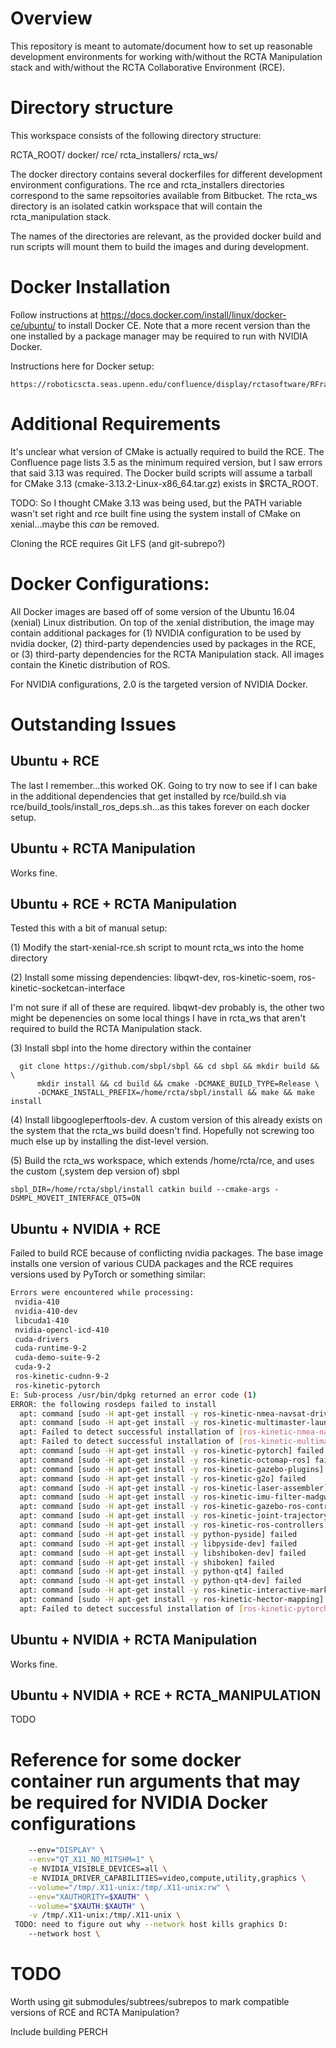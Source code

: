 # Overview

This repository is meant to automate/document how to set up reasonable
development environments for working with/without the RCTA Manipulation
stack and with/without the RCTA Collaborative Environment (RCE).

# Directory structure

This workspace consists of the following directory structure:

RCTA_ROOT/
    docker/
    rce/
    rcta_installers/
    rcta_ws/

The docker directory contains several dockerfiles for different development
environment configurations. The rce and rcta_installers directories correspond
to the same repsoitories available from Bitbucket. The rcta_ws directory is an
isolated catkin workspace that will contain the rcta_manipulation stack.

The names of the directories are relevant, as the provided docker build and run
scripts will mount them to build the images and during development.

# Docker Installation

Follow instructions at https://docs.docker.com/install/linux/docker-ce/ubuntu/
to install Docker CE. Note that a more recent version than the one installed by
a package manager may be required to run with NVIDIA Docker.

Instructions here for Docker setup:

    https://roboticscta.seas.upenn.edu/confluence/display/rctasoftware/RFrame+Docker+Setup

# Additional Requirements

It's unclear what version of CMake is actually required to build the RCE. The
Confluence page lists 3.5 as the minimum required version, but I saw errors
that said 3.13 was required. The Docker build scripts will assume a tarball
for CMake 3.13 (cmake-3.13.2-Linux-x86_64.tar.gz) exists in $RCTA_ROOT.

TODO: So I thought CMake 3.13 was being used, but the PATH variable wasn't set
right and rce built fine using the system install of CMake on xenial...maybe
this _can_ be removed.

Cloning the RCE requires Git LFS (and git-subrepo?)

# Docker Configurations:

All Docker images are based off of some version of the Ubuntu 16.04 (xenial)
Linux distribution. On top of the xenial distribution, the image may contain
additional packages for (1) NVIDIA configuration to be used by nvidia docker,
(2) third-party dependencies used by packages in the RCE, or (3) third-party
dependencies for the RCTA Manipulation stack. All images contain the Kinetic
distribution of ROS.

For NVIDIA configurations, 2.0 is the targeted version of NVIDIA Docker.

# Outstanding Issues

## Ubuntu + RCE

The last I remember...this worked OK. Going to try now to see if I can bake in
the additional dependencies that get installed by rce/build.sh via
rce/build_tools/install_ros_deps.sh...as this takes forever on each docker
setup.

## Ubuntu + RCTA Manipulation

Works fine.

## Ubuntu + RCE + RCTA Manipulation

Tested this with a bit of manual setup:

(1) Modify the start-xenial-rce.sh script to mount rcta_ws into the home directory

(2) Install some missing dependencies: libqwt-dev, ros-kinetic-soem,
    ros-kinetic-socketcan-interface

  I'm not sure if all of these are required. libqwt-dev probably is, the other
  two might be depenencies on some local things I have in rcta_ws that aren't
  required to build the RCTA Manipulation stack.

(3) Install sbpl into the home directory within the container

      git clone https://github.com/sbpl/sbpl && cd sbpl && mkdir build && \
          mkdir install && cd build && cmake -DCMAKE_BUILD_TYPE=Release \
          -DCMAKE_INSTALL_PREFIX=/home/rcta/sbpl/install && make && make install

(4) Install libgoogleperftools-dev. A custom version of this already exists on
    the system that the rcta_ws build doesn't find. Hopefully not screwing too
    much else up by installing the dist-level version.

(5) Build the rcta_ws workspace, which extends /home/rcta/rce, and uses the
    custom (,system dep version of) sbpl

    sbpl_DIR=/home/rcta/sbpl/install catkin build --cmake-args -DSMPL_MOVEIT_INTERFACE_QT5=ON

## Ubuntu + NVIDIA + RCE

Failed to build RCE because of conflicting nvidia packages. The base image
installs one version of various CUDA packages and the RCE requires versions
used by PyTorch or something similar:

```sh
Errors were encountered while processing:
 nvidia-410
 nvidia-410-dev
 libcuda1-410
 nvidia-opencl-icd-410
 cuda-drivers
 cuda-runtime-9-2
 cuda-demo-suite-9-2
 cuda-9-2
 ros-kinetic-cudnn-9-2
 ros-kinetic-pytorch
E: Sub-process /usr/bin/dpkg returned an error code (1)
ERROR: the following rosdeps failed to install
  apt: command [sudo -H apt-get install -y ros-kinetic-nmea-navsat-driver] failed
  apt: command [sudo -H apt-get install -y ros-kinetic-multimaster-launch] failed
  apt: Failed to detect successful installation of [ros-kinetic-nmea-navsat-driver]
  apt: Failed to detect successful installation of [ros-kinetic-multimaster-launch]
  apt: command [sudo -H apt-get install -y ros-kinetic-pytorch] failed
  apt: command [sudo -H apt-get install -y ros-kinetic-octomap-ros] failed
  apt: command [sudo -H apt-get install -y ros-kinetic-gazebo-plugins] failed
  apt: command [sudo -H apt-get install -y ros-kinetic-g2o] failed
  apt: command [sudo -H apt-get install -y ros-kinetic-laser-assembler] failed
  apt: command [sudo -H apt-get install -y ros-kinetic-imu-filter-madgwick] failed
  apt: command [sudo -H apt-get install -y ros-kinetic-gazebo-ros-control] failed
  apt: command [sudo -H apt-get install -y ros-kinetic-joint-trajectory-controller] failed
  apt: command [sudo -H apt-get install -y ros-kinetic-ros-controllers] failed
  apt: command [sudo -H apt-get install -y python-pyside] failed
  apt: command [sudo -H apt-get install -y libpyside-dev] failed
  apt: command [sudo -H apt-get install -y libshiboken-dev] failed
  apt: command [sudo -H apt-get install -y shiboken] failed
  apt: command [sudo -H apt-get install -y python-qt4] failed
  apt: command [sudo -H apt-get install -y python-qt4-dev] failed
  apt: command [sudo -H apt-get install -y ros-kinetic-interactive-marker-twist-server] failed
  apt: command [sudo -H apt-get install -y ros-kinetic-hector-mapping] failed
  apt: Failed to detect successful installation of [ros-kinetic-pytorch]
```

## Ubuntu + NVIDIA + RCTA Manipulation

Works fine.

## Ubuntu + NVIDIA + RCE + RCTA_MANIPULATION

TODO

# Reference for some docker container run arguments that may be required for NVIDIA Docker configurations

```sh
    --env="DISPLAY" \
    --env="QT_X11_NO_MITSHM=1" \
    -e NVIDIA_VISIBLE_DEVICES=all \
    -e NVIDIA_DRIVER_CAPABILITIES=video,compute,utility,graphics \
    --volume="/tmp/.X11-unix:/tmp/.X11-unix:rw" \
    --env="XAUTHORITY=$XAUTH" \
    --volume="$XAUTH:$XAUTH" \
    -v /tmp/.X11-unix:/tmp/.X11-unix \
 TODO: need to figure out why --network host kills graphics D:
    --network host \
```

# TODO

Worth using git submodules/subtrees/subrepos to mark compatible versions of RCE
and RCTA Manipulation?

Include building PERCH

